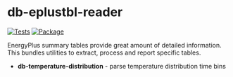 # db-eplustbl-reader
[![Tests](https://github.com/DesignBuilderSoftware/db-temperature-distribution/actions/workflows/run-tests.yml/badge.svg)](https://github.com/DesignBuilderSoftware/db-temperature-distribution/actions/workflows/run-tests.yml) [![Package](https://github.com/DesignBuilderSoftware/db-eplustbl-reader/actions/workflows/run-build.yml/badge.svg)](https://github.com/DesignBuilderSoftware/db-eplustbl-reader/actions/workflows/run-build.yml)

EnergyPlus summary tables provide great amount of detailed information.
This bundles utilities to extract, process and report specific tables.
* **db-temperature-distribution** - parse temperature distribution time bins

